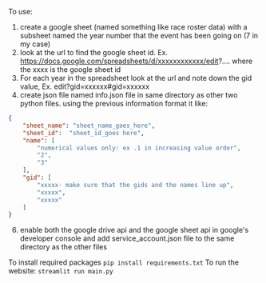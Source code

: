 To use:
1) create a google sheet (named something like race roster data) with a subsheet named the year number that the event has been going on (7 in my case)
2) look at the url to find the google sheet id. Ex. https://docs.google.com/spreadsheets/d/xxxxxxxxxxxx/edit?.... where the xxxx is the google sheet id
3) For each year in the spreadsheet look at the url and note down the gid value, Ex. edit?gid=xxxxxx#gid=xxxxxx
4) create json file named info.json file in same directory as other two python files. using the previous information format it like:
```json
{
    "sheet_name": "sheet_name_goes_here",
    "sheet_id":  "sheet_id_goes here",
    "name": [
        "numerical values only: ex .1 in increasing value order",
        "2",
        "3"
    ],
    "gid": [
        "xxxxx- make sure that the gids and the names line up",
        "xxxxx",
        "xxxxx"
    ]
}
```
6) enable both the google drive api and the google sheet api in google's developer console and add service_account.json file to the same directory as the other files

To install required packages
```pip install requirements.txt```
To run the website: 
```streamlit run main.py```
